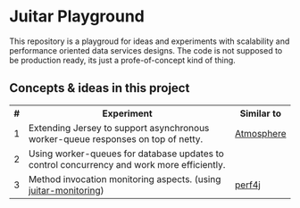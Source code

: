 Juitar Playground
=================
This repository is a playgroud for ideas and experiments with scalability and performance oriented data services designs.
The code is not supposed to be production ready, its just a profe-of-concept kind of thing.

Concepts & ideas in this project 
--------------------------------
<table>
<tr>
<th>#</th>
<th>Experiment</th>
<th>Similar to</th>
</tr>
<tr>
<td>1</td>
<td>Extending Jersey to support asynchronous worker-queue responses on top of netty.</td>
<td><a href="https://github.com/Atmosphere/atmosphere">Atmosphere</a></td>
</tr>
<tr>
<td>2</td>
<td>Using worker-queues for database updates to control concurrency and work more efficiently.</td>
<td></td>
</tr>
<tr>
<td>3</td>
<td>Method invocation monitoring aspects. (using <a href="https://github.com/sha1n/juitar-monitoring">juitar-monitoring</a>)</td>
<td><a href="https://github.com/perf4j/perf4j">perf4j</a></td>
</tr>
</table>


